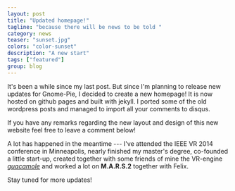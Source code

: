 ```yaml
---
layout: post
title: "Updated homepage!"
tagline: "because there will be news to be told "
category: news
teaser: "sunset.jpg"
colors: "color-sunset"
description: "A new start"
tags: ["featured"]
group: blog
---
```


It's been a while since my last post. But since I'm planning to release new updates for Gnome-Pie, I decided to create a new homepage! It is now hosted on github pages and built with jekyll. I ported some of the old wordpress posts and managed to import all your comments to disqus.

<!--more-->

If you have any remarks regarding the new layout and design of this new website feel free to leave a comment below!

A lot has happened in the meantime --- I've attended the IEEE VR 2014 conference in Minneapolis, nearly finished my master's degree, co-founded a little start-up, created together with some friends of mine the VR-engine [_guacamole_](https://github.com/vrsys) and worked a lot on **M.A.R.S.2** together with Felix.

Stay tuned for more updates!
